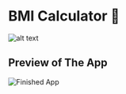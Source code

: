 
# BMI Calculator 💪

![alt text](https://www.inovex.de/blog/wp-content/uploads/2019/01/Flutter-1-1.png)


##  Preview of The App

![Finished App](https://github.com/londonappbrewery/Images/blob/master/bmi-calc-demo.gif)
